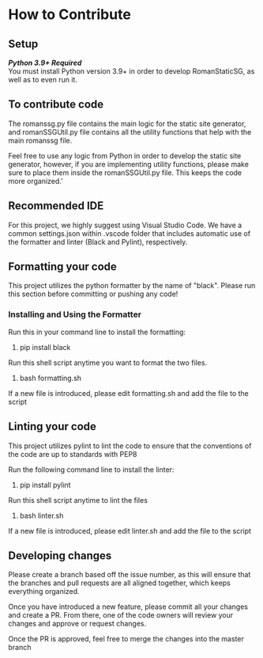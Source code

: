 # How to Contribute
## Setup
***Python 3.9+ Required***  
You must install Python version 3.9+ in order to develop RomanStaticSG, as well as to even run it.

## To contribute code
The romanssg.py file contains the main logic for the static site generator, and romanSSGUtil.py file contains all the utility functions that help with the main romanssg file.

Feel free to use any logic from Python in order to develop the static site generator, however, if you are implementing utility functions, please make sure to place them inside the romanSSGUtil.py file. This keeps the code more organized.'

## Recommended IDE
For this project, we highly suggest using Visual Studio Code. We have a common settings.json within .vscode folder that includes automatic use of the formatter and linter (Black and Pylint), respectively.

## Formatting your code
This project utilizes the python formatter by the name of "black". Please run this section before committing or pushing any code!
### Installing and Using the Formatter
Run this in your command line to install the formatting:
1.    pip install black

Run this shell script anytime you want to format the two files.
1.    bash formatting.sh

If a new file is introduced, please edit formatting.sh and add the file to the script

## Linting your code
This project utilizes pylint to lint the code to ensure that the conventions of the code are up to standards with PEP8

Run the following command line to install the linter:
1.    pip install pylint

Run this shell script anytime to lint the files
1.    bash linter.sh

If a new file is introduced, please edit linter.sh and add the file to the script

## Developing changes
Please create a branch based off the issue number, as this will ensure that the branches and pull requests are all aligned together, which keeps everything organized.

Once you have introduced a new feature, please commit all your changes and create a PR. From there, one of the code owners will review your changes and approve or request changes.

Once the PR is approved, feel free to merge the changes into the master branch


